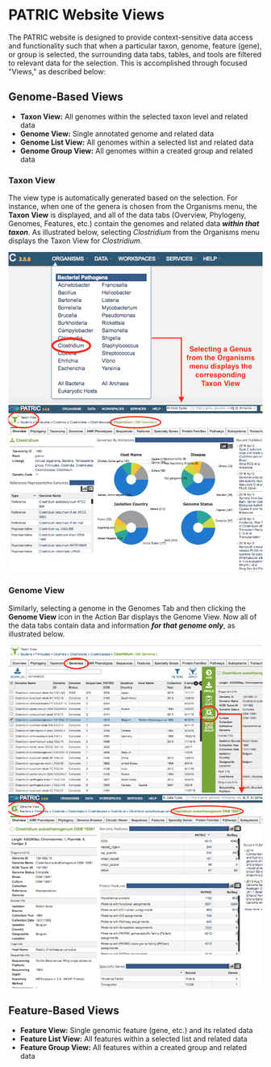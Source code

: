 # PATRIC Website Views

The PATRIC website is designed to provide context-sensitive data access and functionality such that when a particular taxon, genome, feature (gene), or group is selected, the surrounding data tabs, tables, and tools are filtered to relevant data for the selection.  This is accomplished through focused "Views," as described below:

## Genome-Based Views
* **Taxon View:** All genomes within the selected taxon level and related data
* **Genome View:** Single annotated genome and related data
* **Genome List View:** All genomes within a selected list and related data
* **Genome Group View:** All genomes within a created group and related data

### Taxon View
The view type is automatically generated based on the selection. For instance, when one of the genera is chosen from the Organisms menu, the **Taxon View**  is displayed, and all of the data tabs (Overview, Phylogeny, Genomes, Features, etc.) contain the genomes and related data _**within that taxon**_.  As illustrated below, selecting _Clostridium_ from the Organisms menu displays the Taxon View for _Clostridium_. 

![Organisms Menu Option](./images/organisms_menu_taxon.png) 
![Taxon View](./images/taxon_view.png)

### Genome View
Similarly, selecting a genome in the Genomes Tab and then clicking the **Genome View** icon in the Action Bar displays the Genome View. Now all of the data tabs contain data and information _**for that genome only**_, as illustrated below.

![Genome View Action Button](./images/genome_action_button.png) 
![Genome View](./images/genome_view.png)

## Feature-Based Views
* **Feature View:** Single genomic feature (gene, etc.) and its related data
* **Feature List View:** All features within a selected list and related data
* **Feature Group View:** All features within a created group and related data

